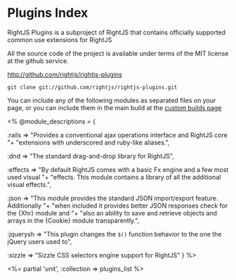 # Plugins Index


RightJS Plugins is a subproject of RightJS that contains officially supported common use extensions
for RightJS

All the source code of the project is available under terms of the MIT license at the
github service.

<http://github.com/rightjs/rightjs-plugins>

`git clone git://github.com/rightjs/rightjs-plugins.git`

You can include any of the following modules as separated files on your page, or you
can include them in the main build at the [custom builds page](<%= builds_path %>)

<%
@module_descriptions = {

  :rails    => "Provides a conventional ajax operations interface and RightJS core "+
               "extensions with underscored and ruby-like aliases.",

  :dnd      => "The standard drag-and-drop library for RightJS",

  :effects  => "By default RightJS comes with a basic Fx engine and a few most used visual "+
                "effects. This module contains a library of all the additional visual effects.",

  :json     => "This module provides the standard JSON import/export feature. Additionally "+
               "when included it provides better JSON responses check for the {Xhr} module and "+
               "also an ability to save and retrieve objects and arrays in the {Cookie} module transparently.",

  :jquerysh => "This plugin changes the `$()` function behavior to the one the jQuery users used to",

  :sizzle   => "Sizzle CSS selectors engine support for RightJS"
}
%>

<%= partial 'unit', :collection => plugins_list %>

